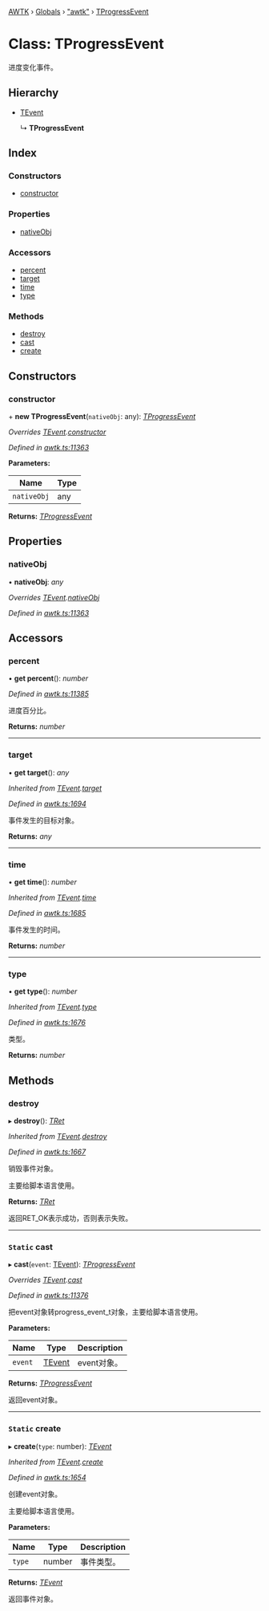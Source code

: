 [AWTK](../README.md) › [Globals](../globals.md) › ["awtk"](../modules/_awtk_.md) › [TProgressEvent](_awtk_.tprogressevent.md)

# Class: TProgressEvent

进度变化事件。

## Hierarchy

* [TEvent](_awtk_.tevent.md)

  ↳ **TProgressEvent**

## Index

### Constructors

* [constructor](_awtk_.tprogressevent.md#constructor)

### Properties

* [nativeObj](_awtk_.tprogressevent.md#nativeobj)

### Accessors

* [percent](_awtk_.tprogressevent.md#percent)
* [target](_awtk_.tprogressevent.md#target)
* [time](_awtk_.tprogressevent.md#time)
* [type](_awtk_.tprogressevent.md#type)

### Methods

* [destroy](_awtk_.tprogressevent.md#destroy)
* [cast](_awtk_.tprogressevent.md#static-cast)
* [create](_awtk_.tprogressevent.md#static-create)

## Constructors

###  constructor

\+ **new TProgressEvent**(`nativeObj`: any): *[TProgressEvent](_awtk_.tprogressevent.md)*

*Overrides [TEvent](_awtk_.tevent.md).[constructor](_awtk_.tevent.md#constructor)*

*Defined in [awtk.ts:11363](https://github.com/zlgopen/awtk-binding/blob/feacbc6/tools/code_gen/js/output/awtk.ts#L11363)*

**Parameters:**

Name | Type |
------ | ------ |
`nativeObj` | any |

**Returns:** *[TProgressEvent](_awtk_.tprogressevent.md)*

## Properties

###  nativeObj

• **nativeObj**: *any*

*Overrides [TEvent](_awtk_.tevent.md).[nativeObj](_awtk_.tevent.md#nativeobj)*

*Defined in [awtk.ts:11363](https://github.com/zlgopen/awtk-binding/blob/feacbc6/tools/code_gen/js/output/awtk.ts#L11363)*

## Accessors

###  percent

• **get percent**(): *number*

*Defined in [awtk.ts:11385](https://github.com/zlgopen/awtk-binding/blob/feacbc6/tools/code_gen/js/output/awtk.ts#L11385)*

进度百分比。

**Returns:** *number*

___

###  target

• **get target**(): *any*

*Inherited from [TEvent](_awtk_.tevent.md).[target](_awtk_.tevent.md#target)*

*Defined in [awtk.ts:1694](https://github.com/zlgopen/awtk-binding/blob/feacbc6/tools/code_gen/js/output/awtk.ts#L1694)*

事件发生的目标对象。

**Returns:** *any*

___

###  time

• **get time**(): *number*

*Inherited from [TEvent](_awtk_.tevent.md).[time](_awtk_.tevent.md#time)*

*Defined in [awtk.ts:1685](https://github.com/zlgopen/awtk-binding/blob/feacbc6/tools/code_gen/js/output/awtk.ts#L1685)*

事件发生的时间。

**Returns:** *number*

___

###  type

• **get type**(): *number*

*Inherited from [TEvent](_awtk_.tevent.md).[type](_awtk_.tevent.md#type)*

*Defined in [awtk.ts:1676](https://github.com/zlgopen/awtk-binding/blob/feacbc6/tools/code_gen/js/output/awtk.ts#L1676)*

类型。

**Returns:** *number*

## Methods

###  destroy

▸ **destroy**(): *[TRet](../enums/_awtk_.tret.md)*

*Inherited from [TEvent](_awtk_.tevent.md).[destroy](_awtk_.tevent.md#destroy)*

*Defined in [awtk.ts:1667](https://github.com/zlgopen/awtk-binding/blob/feacbc6/tools/code_gen/js/output/awtk.ts#L1667)*

销毁事件对象。

主要给脚本语言使用。

**Returns:** *[TRet](../enums/_awtk_.tret.md)*

返回RET_OK表示成功，否则表示失败。

___

### `Static` cast

▸ **cast**(`event`: [TEvent](_awtk_.tevent.md)): *[TProgressEvent](_awtk_.tprogressevent.md)*

*Overrides [TEvent](_awtk_.tevent.md).[cast](_awtk_.tevent.md#static-cast)*

*Defined in [awtk.ts:11376](https://github.com/zlgopen/awtk-binding/blob/feacbc6/tools/code_gen/js/output/awtk.ts#L11376)*

把event对象转progress_event_t对象，主要给脚本语言使用。

**Parameters:**

Name | Type | Description |
------ | ------ | ------ |
`event` | [TEvent](_awtk_.tevent.md) | event对象。  |

**Returns:** *[TProgressEvent](_awtk_.tprogressevent.md)*

返回event对象。

___

### `Static` create

▸ **create**(`type`: number): *[TEvent](_awtk_.tevent.md)*

*Inherited from [TEvent](_awtk_.tevent.md).[create](_awtk_.tevent.md#static-create)*

*Defined in [awtk.ts:1654](https://github.com/zlgopen/awtk-binding/blob/feacbc6/tools/code_gen/js/output/awtk.ts#L1654)*

创建event对象。

主要给脚本语言使用。

**Parameters:**

Name | Type | Description |
------ | ------ | ------ |
`type` | number | 事件类型。  |

**Returns:** *[TEvent](_awtk_.tevent.md)*

返回事件对象。
